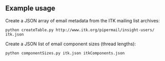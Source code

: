 Example usage
-------------

Create a JSON array of email metadata from the ITK mailing list archives:
```
python createTable.py http://www.itk.org/pipermail/insight-users/ itk.json
```

Create a JSON list of email component sizes (thread lengths):
```
python componentSizes.py itk.json itkComponents.json
```
